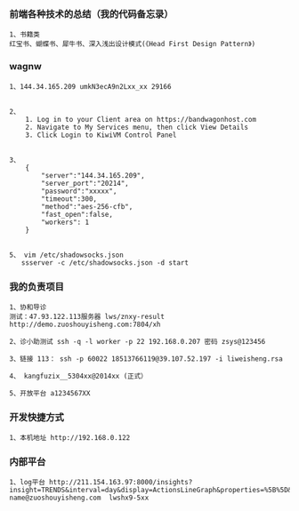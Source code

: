 ### 前端各种技术的总结（我的代码备忘录）
    1、书籍类
    红宝书、蝴蝶书、犀牛书、深入浅出设计模式(《Head First Design Pattern》)

### wagnw
    1、144.34.165.209 umkN3ecA9n2Lxx_xx 29166


    2、
        1. Log in to your Client area on https://bandwagonhost.com
        2. Navigate to My Services menu, then click View Details
        3. Click Login to KiwiVM Control Panel


    3、
        {
            "server":"144.34.165.209",
            "server_port":"20214",
            "password":"xxxxx",
            "timeout":300,
            "method":"aes-256-cfb",
            "fast_open":false,
            "workers": 1
        }


    5、 vim /etc/shadowsocks.json
       ssserver -c /etc/shadowsocks.json -d start

### 我的负责项目

    1、协和导诊
    测试：47.93.122.113服务器 lws/znxy-result http://demo.zuoshouyisheng.com:7804/xh

    2、诊小助测试 ssh -q -l worker -p 22 192.168.0.207 密码 zsys@123456

    3、链接 113： ssh -p 60022 18513766119@39.107.52.197 -i liweisheng.rsa

    4、 kangfuzix__5304xx@2014xx (正式）

    5、开放平台 a1234567XX

### 开发快捷方式
    1、本机地址 http://192.168.0.122

### 内部平台
    1、log平台 http://211.154.163.97:8000/insights?insight=TRENDS&interval=day&display=ActionsLineGraph&properties=%5B%5D&filter_test_accounts=false
    name@zuoshouyisheng.com  lwshx9-5xx
